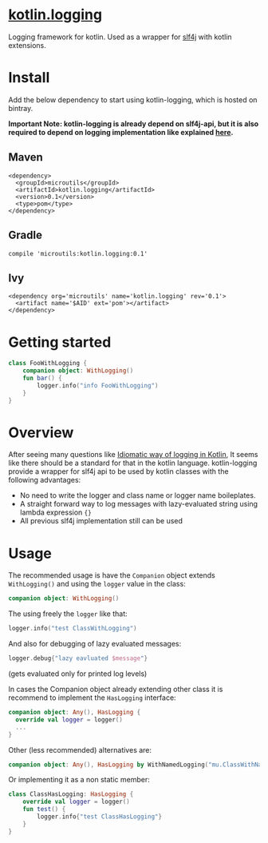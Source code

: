 # [kotlin.logging](https://github.com/MicroUtils/kotlin.logging)

Logging framework for kotlin.
Used as a wrapper for [slf4j](http://www.slf4j.org/) with kotlin extensions.

# Install

Add the below dependency to start using kotlin-logging, which is hosted on bintray.

**Important Note: kotlin-logging is already depend on slf4j-api, but it is also required to depend on logging implementation like explained [here](http://saltnlight5.blogspot.co.il/2013/08/how-to-configure-slf4j-with-different.html).**

## Maven
```
<dependency>
  <groupId>microutils</groupId>
  <artifactId>kotlin.logging</artifactId>
  <version>0.1</version>
  <type>pom</type>
</dependency>
```
## Gradle
```
compile 'microutils:kotlin.logging:0.1'
```
## Ivy
```
<dependency org='microutils' name='kotlin.logging' rev='0.1'>
  <artifact name='$AID' ext='pom'></artifact>
</dependency>
```

# Getting started
 
```Kotlin
class FooWithLogging {
    companion object: WithLogging()
    fun bar() {
        logger.info("info FooWithLogging")
    }
}
```

# Overview

After seeing many questions like [Idiomatic way of logging in Kotlin](http://stackoverflow.com/questions/34416869/idiomatic-way-of-logging-in-kotlin), It seems like there should be a standard for that in the kotlin language. kotlin-logging provide a wrapper for slf4j api to be used by kotlin classes with the following advantages:
  - No need to write the logger and class name or logger name boileplates.
  - A straight forward way to log messages with lazy-evaluated string using lambda expression `{}`
  - All previous slf4j implementation still can be used

# Usage

The recommended usage is have the `Companion` object extends `WithLogging()` and using the `logger` value in the class:
```Kotlin
companion object: WithLogging()
```
The using freely the `logger` like that:
```Kotlin
logger.info("test ClassWithLogging")
```
And also for debugging of lazy evaluated messages:
```Kotlin
logger.debug{"lazy eavluated $message"}
```
(gets evaluated only for printed log levels)

In cases the Companion object already extending other class it is recommend to implement the `HasLogging` interface:
```Kotlin
companion object: Any(), HasLogging {
  override val logger = logger()
  ...
}
```

Other (less recommended) alternatives are:
```Kotlin
companion object: Any(), HasLogging by WithNamedLogging("mu.ClassWithNamedLogging")
```
Or implementing it as a non static member:
```Kotlin
class ClassHasLogging: HasLogging {
    override val logger = logger()
    fun test() {
        logger.info{"test ClassHasLogging"}
    }
}
```

